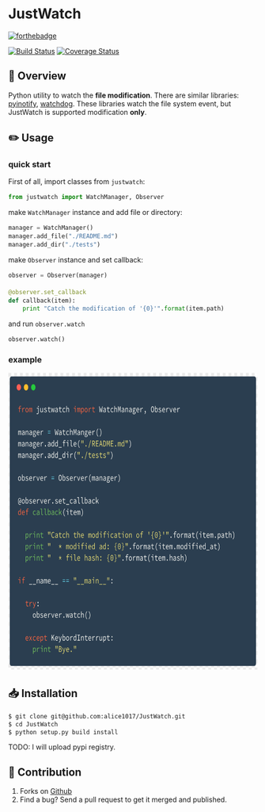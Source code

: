 # JustWatch

[![forthebadge](http://forthebadge.com/images/badges/made-with-python.svg)](http://forthebadge.com)

[![Build Status](https://travis-ci.org/alice1017/JustWatch.svg?branch=master)](https://travis-ci.org/alice1017/JustWatch)
[![Coverage Status](https://coveralls.io/repos/github/alice1017/JustWatch/badge.svg)](https://coveralls.io/github/alice1017/JustWatch)


## :page_facing_up: Overview

Python utility to watch the **file modification**.
There are similar libraries: [pyinotify](https://github.com/seb-m/pyinotify), [watchdog](https://github.com/gorakhargosh/watchdog).
These libraries watch the file system event, but JustWatch is supported modification **only**.

## :pencil2: Usage

### quick start

First of all, import classes from `justwatch`:

```py
from justwatch import WatchManager, Observer
```

make `WatchManager` instance and add file or directory:

```py
manager = WatchManager()
manager.add_file("./README.md")
manager.add_dir("./tests")
```

make `Observer` instance and set callback:

```py
observer = Observer(manager)

@observer.set_callback
def callback(item):
    print "Catch the modification of '{0}'".format(item.path)
```

and run `observer.watch`

```py
observer.watch()
```

### example

<img src="code.png" alt="sample code" style="max-width:100%;" height="600px">

## :inbox_tray: Installation

```
$ git clone git@github.com:alice1017/JustWatch.git
$ cd JustWatch
$ python setup.py build install
```

TODO: I will upload pypi registry.

## :eyes: Contribution

1. Forks on [Github](https://github.com/alice1017/JustWatch)
2. Find a bug? Send a pull request to get it merged and published.

